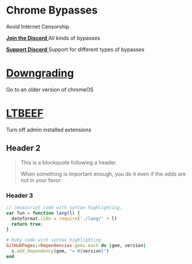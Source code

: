 # Chrome Bypasses
Avoid Internet Censorship

<a href="https://www.discord.gg/nullscafe"> **Join the Discord** </a>
    All kinds of bypasses


<a href="https://www.discord.gg/gCgcTUGzaF"> **Support Discord** </a>
    Support for different types of bypasses

# [Downgrading](./downgrading.html)
Go to an older version of chromeOS



# [LTBEEF](./ext-remover)
Turn off admin installed extensions

## Header 2

> This is a blockquote following a header.
>
> When something is important enough, you do it even if the odds are not in your favor.

### Header 3

```js
// Javascript code with syntax highlighting.
var fun = function lang(l) {
  dateformat.i18n = require('./lang/' + l)
  return true;
}
```

```ruby
# Ruby code with syntax highlighting
GitHubPages::Dependencies.gems.each do |gem, version|
  s.add_dependency(gem, "= #{version}")
end
```
